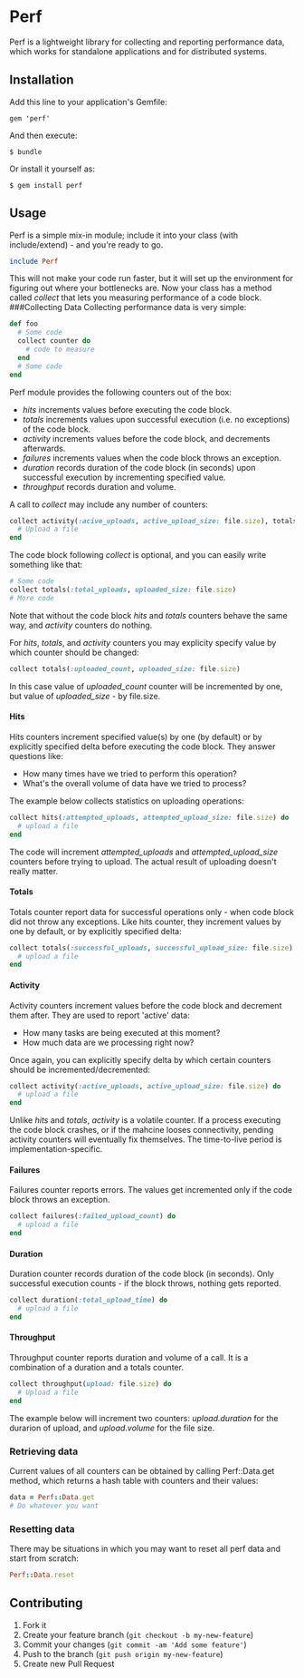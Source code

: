 # Perf
Perf is a lightweight library for collecting and reporting performance data, which works for standalone applications and for distributed systems.
## Installation
Add this line to your application's Gemfile:

    gem 'perf'

And then execute:

    $ bundle

Or install it yourself as:

    $ gem install perf
## Usage
Perf is a simple mix-in module; include it into your class (with include/extend) - and you're ready to go.
```ruby
include Perf
```

This will not make your code run faster, but it will set up the environment for figuring out where your bottlenecks are. Now your class has a method called <i>collect</i> that lets you measuring performance of a code block.
###Collecting Data
Collecting performance data is very simple:

```ruby
def foo
  # Some code 
  collect counter do
    # code to measure
  end
  # Some code
end
```

Perf module provides the following counters out of the box:
* <i>hits</i>       increments values before executing the code block. 
* <i>totals</i>     increments values upon successful execution (i.e. no exceptions) of the code block.
* <i>activity</i>   increments values before the code block, and decrements afterwards.
* <i>failures</i>   increments values when the code block throws an exception.
* <i>duration</i>   records duration of the code block (in seconds) upon successful execution by incrementing specified value.
* <i>throughput</i> records duration and volume. 

A call to <i>collect</i> may include any number of counters:
```ruby
collect activity(:acive_uploads, active_upload_size: file.size), totals(:total_uploads, uploaded_size: file.size) do
  # Upload a file
end
```
The code block following <i>collect</i> is optional, and you can easily write something like that:
```ruby
# Some code
collect totals(:total_uploads, uploaded_size: file.size)
# More code
```
Note that without the code block <i>hits</i> and <i>totals</i> counters behave the same way, and <i>activity</i> counters do nothing. 

For <i>hits</i>, <i>totals</i>, and <i>activity</i> counters you may explicity specify value by which counter should be changed:
```ruby
collect totals(:uploaded_count, uploaded_size: file.size)
```
In this case value of <i>uploaded_count</i> counter will be incremented by one, but value of <i>uploaded_size</i> - by file.size.
#### Hits
Hits counters increment specified value(s) by one (by default) or by explicitly specified delta before executing the code block. They answer questions like:
* How many times have we tried to perform this operation?
* What's the overall volume of data have we tried to process?

The example below collects statistics on uploading operations:
```ruby
collect hits(:attempted_uploads, attempted_upload_size: file.size) do
  # upload a file
end
```
The code will increment <i>attempted_uploads</i> and <i>attempted_upload_size</i> counters before trying to upload. The actual result of uploading doesn't really matter.
#### Totals
Totals counter report data for successful operations only - when code block did not throw any exceptions. Like hits counter, they increment values by one by default, or by explicitly specified delta:
```ruby
collect totals(:successful_uploads, successful_upload_size: file.size) do
  # upload a file
end
```
#### Activity
Activity counters increment values before the code block and decrement them after. They are used to report 'active' data:
* How many tasks are being executed at this moment?
* How much data are we processing right now?

Once again, you can explicitly specify delta by which certain counters should be incremented/decremented:
```ruby
collect activity(:active_uploads, active_upload_size: file.size) do
  # upload a file
end
```
Unlike <i>hits</i> and <i>totals</i>, <i>activity</i> is a volatile counter. If a process executing the code block crashes, or if the mahcine looses connectivity, pending activity counters will eventually fix themselves. The time-to-live period is implementation-specific.
#### Failures
Failures counter reports errors. The values get incremented only if the code block throws an exception. 
```ruby
collect failures(:failed_upload_count) do
  # upload a file
end
```
#### Duration
Duration counter records duration of the code block (in seconds). Only successful execution counts - if the block throws, nothing gets reported.
```ruby
collect duration(:total_upload_time) do
  # upload a file
end
```
#### Throughput
Throughput counter reports duration and volume of a call. It is a combination of a duration and a totals counter.
```ruby
collect throughput(upload: file.size) do
  # Upload a file
end
```
The example below will increment two counters: <i>upload.duration</i> for the durarion of upload, and <i>upload.volume</i> for the file size.
### Retrieving data
Current values of all counters can be obtained by calling Perf::Data.get method, which returns a hash table with counters and their values:
```ruby
data = Perf::Data.get
# Do whatever you want 
```
### Resetting data
There may be situations in which you may want to reset all perf data and start from scratch:
```ruby
Perf::Data.reset
```
## Contributing

1. Fork it
2. Create your feature branch (`git checkout -b my-new-feature`)
3. Commit your changes (`git commit -am 'Add some feature'`)
4. Push to the branch (`git push origin my-new-feature`)
5. Create new Pull Request
